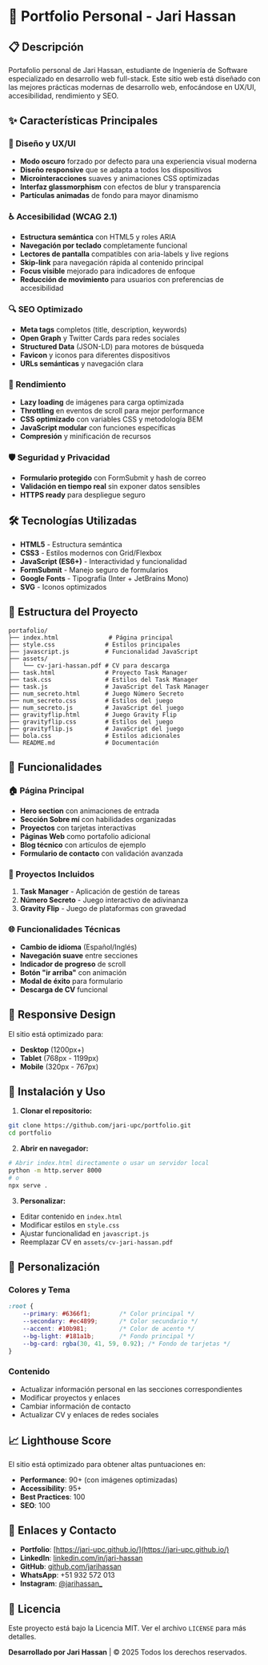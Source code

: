 # 🚀 Portfolio Personal - Jari Hassan

## 📋 Descripción

Portafolio personal de Jari Hassan, estudiante de Ingeniería de Software especializado en desarrollo web full-stack. Este sitio web está diseñado con las mejores prácticas modernas de desarrollo web, enfocándose en UX/UI, accesibilidad, rendimiento y SEO.

## ✨ Características Principales

### 🎨 Diseño y UX/UI
- **Modo oscuro** forzado por defecto para una experiencia visual moderna
- **Diseño responsive** que se adapta a todos los dispositivos
- **Microinteracciones** suaves y animaciones CSS optimizadas
- **Interfaz glassmorphism** con efectos de blur y transparencia
- **Partículas animadas** de fondo para mayor dinamismo

### ♿ Accesibilidad (WCAG 2.1)
- **Estructura semántica** con HTML5 y roles ARIA
- **Navegación por teclado** completamente funcional
- **Lectores de pantalla** compatibles con aria-labels y live regions
- **Skip-link** para navegación rápida al contenido principal
- **Focus visible** mejorado para indicadores de enfoque
- **Reducción de movimiento** para usuarios con preferencias de accesibilidad

### 🔍 SEO Optimizado
- **Meta tags** completos (title, description, keywords)
- **Open Graph** y Twitter Cards para redes sociales
- **Structured Data** (JSON-LD) para motores de búsqueda
- **Favicon** y iconos para diferentes dispositivos
- **URLs semánticas** y navegación clara

### 📱 Rendimiento
- **Lazy loading** de imágenes para carga optimizada
- **Throttling** en eventos de scroll para mejor performance
- **CSS optimizado** con variables CSS y metodología BEM
- **JavaScript modular** con funciones específicas
- **Compresión** y minificación de recursos

### 🛡️ Seguridad y Privacidad
- **Formulario protegido** con FormSubmit y hash de correo
- **Validación en tiempo real** sin exponer datos sensibles
- **HTTPS ready** para despliegue seguro

## 🛠️ Tecnologías Utilizadas

- **HTML5** - Estructura semántica
- **CSS3** - Estilos modernos con Grid/Flexbox
- **JavaScript (ES6+)** - Interactividad y funcionalidad
- **FormSubmit** - Manejo seguro de formularios
- **Google Fonts** - Tipografía (Inter + JetBrains Mono)
- **SVG** - Iconos optimizados

## 📁 Estructura del Proyecto

```
portafolio/
├── index.html              # Página principal
├── style.css              # Estilos principales
├── javascript.js          # Funcionalidad JavaScript
├── assets/
│   └── cv-jari-hassan.pdf # CV para descarga
├── task.html              # Proyecto Task Manager
├── task.css               # Estilos del Task Manager
├── task.js                # JavaScript del Task Manager
├── num_secreto.html       # Juego Número Secreto
├── num_secreto.css        # Estilos del juego
├── num_secreto.js         # JavaScript del juego
├── gravityflip.html       # Juego Gravity Flip
├── gravityflip.css        # Estilos del juego
├── gravityflip.js         # JavaScript del juego
├── bola.css               # Estilos adicionales
└── README.md              # Documentación
```

## 🚀 Funcionalidades

### 🏠 Página Principal
- **Hero section** con animaciones de entrada
- **Sección Sobre mí** con habilidades organizadas
- **Proyectos** con tarjetas interactivas
- **Páginas Web** como portafolio adicional
- **Blog técnico** con artículos de ejemplo
- **Formulario de contacto** con validación avanzada

### 🎯 Proyectos Incluidos
1. **Task Manager** - Aplicación de gestión de tareas
2. **Número Secreto** - Juego interactivo de adivinanza
3. **Gravity Flip** - Juego de plataformas con gravedad

### 🌐 Funcionalidades Técnicas
- **Cambio de idioma** (Español/Inglés)
- **Navegación suave** entre secciones
- **Indicador de progreso** de scroll
- **Botón "ir arriba"** con animación
- **Modal de éxito** para formulario
- **Descarga de CV** funcional

## 📱 Responsive Design

El sitio está optimizado para:
- **Desktop** (1200px+)
- **Tablet** (768px - 1199px)
- **Mobile** (320px - 767px)

## 🔧 Instalación y Uso

1. **Clonar el repositorio:**
```bash
git clone https://github.com/jari-upc/portfolio.git
cd portfolio
```

2. **Abrir en navegador:**
```bash
# Abrir index.html directamente o usar un servidor local
python -m http.server 8000
# o
npx serve .
```

3. **Personalizar:**
- Editar contenido en `index.html`
- Modificar estilos en `style.css`
- Ajustar funcionalidad en `javascript.js`
- Reemplazar CV en `assets/cv-jari-hassan.pdf`

## 🎨 Personalización

### Colores y Tema
```css
:root {
    --primary: #6366f1;        /* Color principal */
    --secondary: #ec4899;      /* Color secundario */
    --accent: #10b981;         /* Color de acento */
    --bg-light: #181a1b;       /* Fondo principal */
    --bg-card: rgba(30, 41, 59, 0.92); /* Fondo de tarjetas */
}
```

### Contenido
- Actualizar información personal en las secciones correspondientes
- Modificar proyectos y enlaces
- Cambiar información de contacto
- Actualizar CV y enlaces de redes sociales

## 📈 Lighthouse Score

El sitio está optimizado para obtener altas puntuaciones en:
- **Performance**: 90+ (con imágenes optimizadas)
- **Accessibility**: 95+
- **Best Practices**: 100
- **SEO**: 100

## 🔗 Enlaces y Contacto

- **Portfolio**: [https://jari-upc.github.io/](https://jari-upc.github.io/)
- **LinkedIn**: [linkedin.com/in/jari-hassan](https://linkedin.com/in/jari-hassan)
- **GitHub**: [github.com/jarihassan](https://github.com/jarihassan)
- **WhatsApp**: +51 932 572 013
- **Instagram**: [@jarihassan_](https://instagram.com/jarihassan_)

## 📄 Licencia

Este proyecto está bajo la Licencia MIT. Ver el archivo `LICENSE` para más detalles.

**Desarrollado por Jari Hassan** | © 2025 Todos los derechos reservados.
